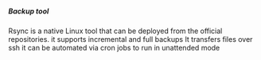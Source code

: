 ##### Backup tool
Rsync is a native Linux tool that can be deployed from the official repositories.
	it supports incremental and full backups
	It transfers files over ssh
	it can be automated via cron jobs to run in unattended mode

